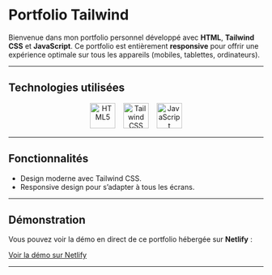 # Portfolio Tailwind

Bienvenue dans mon portfolio personnel développé avec **HTML**, **Tailwind CSS** et **JavaScript**. Ce portfolio est entièrement **responsive** pour offrir une expérience optimale sur tous les appareils (mobiles, tablettes, ordinateurs).

---

## Technologies utilisées

<p align="center">
  <img src="https://cdn.jsdelivr.net/gh/devicons/devicon/icons/html5/html5-original.svg" alt="HTML5" width="50" height="50" />
  &nbsp;&nbsp;
  <img src="https://cdn.jsdelivr.net/gh/devicons/devicon/icons/tailwindcss/tailwindcss-plain.svg" alt="Tailwind CSS" width="50" height="50" />
  &nbsp;&nbsp;
  <img src="https://cdn.jsdelivr.net/gh/devicons/devicon/icons/javascript/javascript-original.svg" alt="JavaScript" width="50" height="50" />
</p>

---

## Fonctionnalités

- Design moderne avec Tailwind CSS.
- Responsive design pour s’adapter à tous les écrans.

---

## Démonstration

Vous pouvez voir la démo en direct de ce portfolio hébergée sur **Netlify** :

[Voir la démo sur Netlify](https://responsive-portfolio-tailwindcss.netlify.app/)

---

